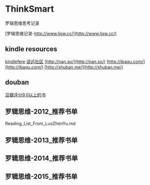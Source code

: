 # ThinkSmart
罗辑思维思考记录

[罗辑思维记录-http://www.ljsw.cc/](http://www.ljsw.cc/)

## kindle resources
[kindlefere](http://kindlefere.com/)
[读远社区](http://www.readfar.com/)
[http://nan.so/](http://nan.so/)
[http://ibaqu.com/](http://ibaqu.com/)
[http://shuban.me/](http://shuban.me/)

## douban
[豆瓣评分9.0以上的书](http://www.douban.com/doulist/13956369/)

## 罗辑思维-2012_推荐书单
Reading_List_From_LuoZhenYu.md

## 罗辑思维-2013_推荐书单

## 罗辑思维-2014_推荐书单

## 罗辑思维-2015_推荐书单

